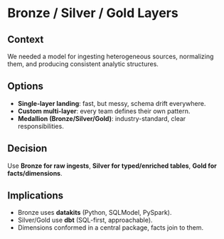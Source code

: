 # Bronze / Silver / Gold Layers

## Context
We needed a model for ingesting heterogeneous sources, normalizing them, and producing consistent analytic structures.

## Options
- **Single-layer landing**: fast, but messy, schema drift everywhere.
- **Custom multi-layer**: every team defines their own pattern.
- **Medallion (Bronze/Silver/Gold)**: industry-standard, clear responsibilities.

## Decision
Use **Bronze for raw ingests**, **Silver for typed/enriched tables**, **Gold for facts/dimensions**.

## Implications
- Bronze uses **datakits** (Python, SQLModel, PySpark).
- Silver/Gold use **dbt** (SQL-first, approachable).
- Dimensions conformed in a central package, facts join to them.
